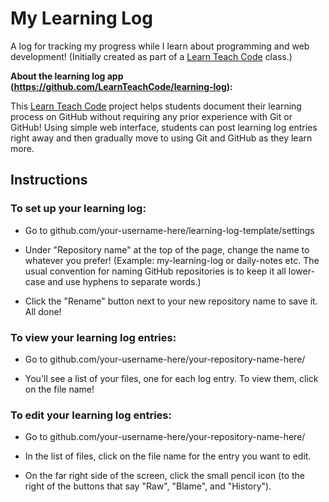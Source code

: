 # My Learning Log

A log for tracking my progress while I learn about programming and web development! (Initially created as part of a [Learn Teach Code](https://github.com/LearnTeachCode) class.)

**About the learning log app (https://github.com/LearnTeachCode/learning-log):**

This [Learn Teach Code](https://github.com/LearnTeachCode) project helps students document their learning process on GitHub without requiring any prior experience with Git or GitHub! Using simple web interface, students can post learning log entries right away and then gradually move to using Git and GitHub as they learn more.

## Instructions

### To set up your learning log:

  - Go to github.com/your-username-here/learning-log-template/settings

  - Under "Repository name" at the top of the page, change the name to whatever you prefer! (Example: my-learning-log or daily-notes etc. The usual convention for naming GitHub repositories is to keep it all lower-case and use hyphens to separate words.)

  - Click the "Rename" button next to your new repository name to save it. All done!

### To view your learning log entries:

  - Go to github.com/your-username-here/your-repository-name-here/

  - You'll see a list of your files, one for each log entry. To view them, click on the file name!

### To edit your learning log entries:

  - Go to github.com/your-username-here/your-repository-name-here/

  - In the list of files, click on the file name for the entry you want to edit.

  - On the far right side of the screen, click the small pencil icon (to the right of the buttons that say "Raw", "Blame", and "History").
